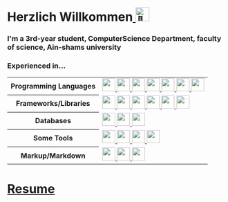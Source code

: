 <h1>Herzlich Willkommen<a href="#"><picture>
  <source srcset="https://fonts.gstatic.com/s/e/notoemoji/latest/1f44b/512.webp" type="image/webp">
  <img src="https://fonts.gstatic.com/s/e/notoemoji/latest/1f44b/512.gif" alt="👋" width="32" height="32">
</picture></a></h1>
<h3>I'm a 3rd-year student, ComputerScience Department, faculty of science, Ain-shams university </h3>
<h3>Experienced in... </h3>

<table style="width:100%" align="center">
 <tr>
    <th>Programming Languages</th>
    <td> 
      <a href="#">
      <img src="https://img.shields.io/badge/-JavaScript-black?logo=javascript" style="height:30px"/>
      <img src="https://img.shields.io/badge/-C++-0458a0?logo=c%2B%2B" style="height:30px"/>
      <img src="https://img.shields.io/badge/-TypeScript-007ACC?logo=typescript&logoColor=white" style="height:30px"/>      
      <img src="https://img.shields.io/badge/-Dart-blue?logo=dart" style="height:30px"/>
      <img src="https://img.shields.io/badge/-Java-007396" style="height:30px"/>
      <img src="https://img.shields.io/badge/-PHP-787CB5?logo=PHP&logoColor=black" style="height:30px"/>
      <img src="https://img.shields.io/badge/-Python-ffff47?logo=python" style="height:30px"/>
      </a>
 
   </td>
  </tr>
  <tr>
    <th>Frameworks/Libraries</th>
    <td>
      <a href="#">
      <img src="https://img.shields.io/badge/-Node.js-black?logo=Node.js&logoColor=339933" style="height:30px"/>
      <img src="https://img.shields.io/badge/-Express.js-black?logo=express&logoColor=white" style="height:30px"/>
      <img src="https://img.shields.io/badge/-Next.js-black?logo=nextdotjs&logoColor=white" style="height:30px"/>
      <img src="https://img.shields.io/badge/-React.js-black?logo=react&logoColor=Crayola" style="height:30px"/>
      <img src="https://img.shields.io/badge/-Tailwind-1e293b?logo=tailwindcss&logoColor=38bdf8" style="height:30px"/>
      <img src="https://img.shields.io/badge/-Flutter-white?logo=flutter&logoColor=blue"  style="height:30px" />
      </a>
    </td>
  </tr>
  <tr>
    <th>Databases</th>
    <td>
      <a href="#">
      <img src="https://img.shields.io/badge/-MySQL-4479A1?logo=mysql&logoColor=white" style="height:30px"/>
      <img src="https://img.shields.io/badge/-MongoDB-black?logo=mongodb" style="height:30px"/>
      <img src="https://img.shields.io/badge/-FireBase-black?logo=firebase&logoColor=yellow" style="height:30px"/>
      </a>
    </td>
  </tr>
  <tr>
    <th>Some Tools</th>
    <td>
      <a href="#">
      <img src="https://img.shields.io/badge/-Docker-2496ED?logo=docker&logoColor=white" style="height:30px"/>
      <img src="https://img.shields.io/badge/-Git-black?logo=git" style="height:30px"/> 
      <img src="https://img.shields.io/badge/-GitHub-181717?logo=github" style="height:30px"/>
      <img src="https://img.shields.io/badge/-Redux-8b37f7?logo=Redux" style="height:30px"/>
      </a>
    </td>
  </tr>
  <tr>
    <th>Markup/Markdown</th>
    <td>
      <a href="#">
      <img src="https://img.shields.io/badge/-HTML5-E34F26?logo=html5&logoColor=white" style="height:30px"/>
      <img src="https://img.shields.io/badge/-CSS3-1572B6?logo=css3" style="height:30px"/>
      <img src="https://img.shields.io/badge/Markdown-black?logo=markdown&logoColor=white" style="height:30px"/>
      </a>
    </td>
  </tr>
</table>


# [Resume](https://github.com/sizif-22/sizif-22/blob/d9bc078308a9a9e22f813377e7e2b841fdafc4d9/Sherif%20Lotfy.pdf) 
